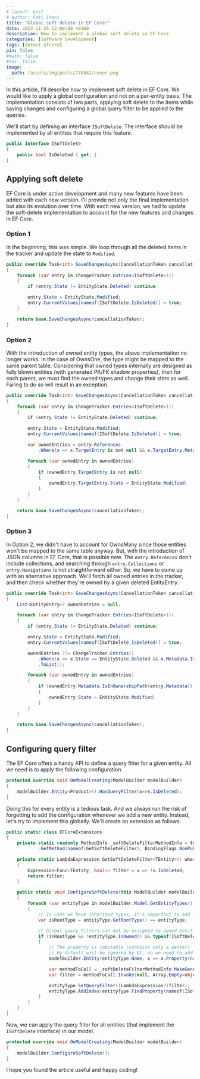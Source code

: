 ```yaml
---
# layout: post
# author: Fati Iseni
title: "Global soft delete in EF Core!"
date: 2023-11-25 12:00:00 +0100
description: How to implement a global soft delete in EF Core.
categories: [Software Development]
tags: [dotnet efcore]
pin: false
#math: false
#toc: false
image:
  path: /assets/img/posts/778542/cover.png
---
```

In this article, I'll describe how to implement soft delete in EF Core. We would like to apply a global configuration and not on a per-entity basis. The implementation consists of two parts, applying soft delete to the items while saving changes and configuring a global query filter to be applied to the queries.

We'll start by defining an interface `ISoftDelete`. The interface should be implemented by all entities that require this feature.

```csharp
public interface ISoftDelete
{
    public bool IsDeleted { get; }
}
```

## Applying soft delete

EF Core is under active development and many new features have been added with each new version. I'll provide not only the final implementation but also its evolution over time. With each new version, we had to update the soft-delete implementation to account for the new features and changes in EF Core.

### Option 1
In the beginning, this was simple. We loop through all the deleted items in the tracker and update the state to `Modified`.

```csharp
public override Task<int> SaveChangesAsync(CancellationToken cancellationToken = default)
{
    foreach (var entry in ChangeTracker.Entries<ISoftDelete>())
    {
        if (entry.State != EntityState.Deleted) continue;

        entry.State = EntityState.Modified;
        entry.CurrentValues[nameof(ISoftDelete.IsDeleted)] = true;
    }

    return base.SaveChangesAsync(cancellationToken);
}
```

### Option 2
With the introduction of owned entity types, the above implementation no longer works. In the case of OwnsOne, the type might be mapped to the same parent table. Considering that owned types internally are designed as fully blown entities (with generated PK/FK shadow properties), then for each parent, we must find the owned types and change their state as well. Failing to do so will result in an exception.

```csharp
public override Task<int> SaveChangesAsync(CancellationToken cancellationToken = default)
{
    foreach (var entry in ChangeTracker.Entries<ISoftDelete>())
    {
        if (entry.State != EntityState.Deleted) continue;

        entry.State = EntityState.Modified;
        entry.CurrentValues[nameof(ISoftDelete.IsDeleted)] = true;

        var ownedEntries = entry.References
            .Where(x => x.TargetEntry is not null && x.TargetEntry.Metadata.IsOwned());

        foreach (var ownedEntry in ownedEntries)
        {
            if (ownedEntry.TargetEntry is not null)
            {
                ownedEntry.TargetEntry.State = EntityState.Modified;
            }
        }
    }

    return base.SaveChangesAsync(cancellationToken);
}
```

### Option 3
In Option 2, we didn't have to account for OwnsMany since those entities won't be mapped to the same table anyway. But, with the introduction of JSON columns in EF Core, that is possible now. The `entry.References` don't include collections, and searching through `entry.Collections` or `entry.Navigations` is not straightforward either. So, we have to come up with an alternative approach. We'll fetch all owned entries in the tracker, and then check whether they're owned by a given deleted EntityEntry.

```csharp
public override Task<int> SaveChangesAsync(CancellationToken cancellationToken = default)
{
    List<EntityEntry>? ownedEntries = null;

    foreach (var entry in ChangeTracker.Entries<ISoftDelete>())
    {
        if (entry.State != EntityState.Deleted) continue;

        entry.State = EntityState.Modified;
        entry.CurrentValues[nameof(ISoftDelete.IsDeleted)] = true;

        ownedEntries ??= ChangeTracker.Entries()
            .Where(x => x.State == EntityState.Deleted && x.Metadata.IsOwned())
            .ToList();

        foreach (var ownedEntry in ownedEntries)
        {
            if (ownedEntry.Metadata.IsInOwnershipPath(entry.Metadata))
            {
                ownedEntry.State = EntityState.Modified;
            }
        }
    }

    return base.SaveChangesAsync(cancellationToken);
}
```

## Configuring query filter
The EF Core offers a handy API to define a query filter for a given entity. All we need is to apply the following configuration.

```csharp
protected override void OnModelCreating(ModelBuilder modelBuilder)
{
    modelBuilder.Entity<Product>().HasQueryFilter(x=>x.IsDeleted);
}
```

Doing this for every entity is a tedious task. And we always run the risk of forgetting to add the configuration whenever we add a new entity. Instead, let's try to implement this globally. We'll create an extension as follows.

```csharp
public static class EFCoreExtensions
{
    private static readonly MethodInfo _softDeleteFilterMethodInfo = typeof(EFCoreExtensions)
            .GetMethod(nameof(GetSoftDeleteFilter), BindingFlags.NonPublic | BindingFlags.Static)!;

    private static LambdaExpression GetSoftDeleteFilter<TEntity>() where TEntity : class, ISoftDelete
    {
        Expression<Func<TEntity, bool>> filter = x => !x.IsDeleted;
        return filter;
    }

    public static void ConfigureSoftDelete(this ModelBuilder modelBuilder)
    {
        foreach (var entityType in modelBuilder.Model.GetEntityTypes())
        {
            // In case we have inherited types, it's important to add it only for roots.
            var isRootType = entityType.GetRootType() == entityType;

            // Global query filters can not be assigned to owned entities, so we'll exclude them too.
            if (isRootType && !entityType.IsOwned() && typeof(ISoftDelete).IsAssignableFrom(entityType.ClrType))
            {
                // The property is immutable (contains only a getter)
                // By default will be ignored by EF, so we need to add it to the model explicitly.
                modelBuilder.Entity(entityType.Name, x => x.Property(nameof(ISoftDelete.IsDeleted)));

                var methodToCall = _softDeleteFilterMethodInfo.MakeGenericMethod(entityType.ClrType);
                var filter = methodToCall.Invoke(null, Array.Empty<object>());

                entityType.SetQueryFilter((LambdaExpression?)filter);
                entityType.AddIndex(entityType.FindProperty(nameof(ISoftDelete.IsDeleted))!);
            }
        }
    }
}
```

Now, we can apply the query filter for all entities (that implement the `ISoftDelete` interface) in our model.

```csharp
protected override void OnModelCreating(ModelBuilder modelBuilder)
{
    modelBuilder.ConfigureSoftDelete();
}
```

I hope you found the article useful and happy coding!